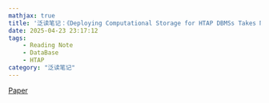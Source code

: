 ```yaml
---
mathjax: true
title: '泛读笔记：《Deploying Computational Storage for HTAP DBMSs Takes More Than Just Computation Offloading》'
date: 2025-04-23 23:17:12
tags:
    - Reading Note
    - DataBase
    - HTAP
category: "泛读笔记"
---
```

[Paper](https://www.vldb.org/pvldb/vol16/p1480-jung.pdf)